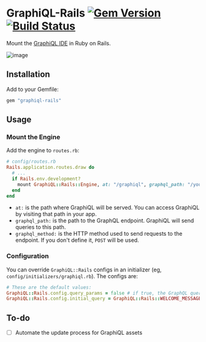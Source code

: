 # GraphiQL-Rails [![Gem Version](https://badge.fury.io/rb/graphiql-rails.svg)](https://badge.fury.io/rb/graphiql-rails) [![Build Status](https://travis-ci.org/rmosolgo/graphiql-rails.svg)](https://travis-ci.org/rmosolgo/graphiql-rails)

Mount the [GraphiQL IDE](https://github.com/graphql/graphiql) in Ruby on Rails.

![image](https://cloud.githubusercontent.com/assets/2231765/12101544/4779ed54-b303-11e5-918e-9f3d3e283170.png)

## Installation

Add to your Gemfile:

```ruby
gem "graphiql-rails"
```

## Usage

### Mount the Engine

Add the engine to `routes.rb`:

```ruby
# config/routes.rb
Rails.application.routes.draw do
  # ...
  if Rails.env.development?
    mount GraphiQL::Rails::Engine, at: "/graphiql", graphql_path: "/your/endpoint"
  end
end
```

- `at:` is the path where GraphiQL will be served. You can access GraphiQL by visiting that path in your app.
- `graphql_path:` is the path to the GraphQL endpoint. GraphiQL will send queries to this path.
- `graphql_method:` is the HTTP method used to send requests to the endpoint. If you don't define it, `POST` will be used.

### Configuration

You can override `GraphiQL::Rails` configs in an initializer (eg, `config/initializers/graphiql.rb`). The configs are:

```ruby
# These are the default values:
GraphiQL::Rails.config.query_params = false # if true, the GraphQL query string will be persisted the page's query params.
GraphiQL::Rails.config.initial_query = GraphiQL::Rails::WELCOME_MESSAGE # This string is presented to a new user
```

## To-do

- [ ] Automate the update process for GraphiQL assets
